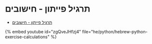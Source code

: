 # תרגיל פייתון - חישובים


* [ תרגיל פייתון - חישובים](https://code-maven.com/slides/python/exercise-calculations)

{% embed youtube id="zgQveJHfzj4" file="he/python/hebrew-python-exercise-calculations" %}

